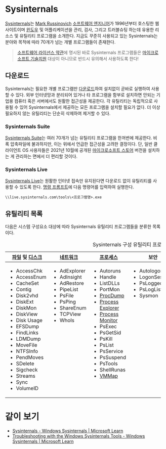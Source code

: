 # Sysinternals
[Sysinternals](https://aka.ms/sysinternals)는 [Mark Russinovich](https://ko.wikipedia.org/wiki/마크_러시노비치) [소프트웨어 엔지니어](https://ko.wikipedia.org/wiki/소프트웨어_공학자)가 1996년부터 호스팅한 웹사이트이며 [윈도우](Windows.md) 및 어플리케이션을 관리, 검사, 그리고 트러블슈팅 하는데 유용한 리소스 및 유틸리티 프로그램을 소개한다. 지금도 꾸준히 사용되고 있는 Sysinternals는 분야와 목적에 따라 70개가 넘는 개별 프로그램들이 존재한다.

> [소프트웨어 라이선스 약관](https://learn.microsoft.com/en-us/sysinternals/license-terms)에 명시된 바로 Sysinternals 프로그램들은 [마이크로소프트 기술지원](https://support.microsoft.com/) 대상이 아니므로 반드시 유의해서 사용하도록 한다!

## 다운로드
Sysinternals는 필요한 개별 프로그램만 [다운로드](https://learn.microsoft.com/en-us/sysinternals/downloads/)하여 설치없이 곧바로 실행하여 사용할 수 있다. 외부 인터넷망과 분리되어 있거나 타 프로그램을 함부로 설치하면 안되는 기업용 컴퓨터 혹은 서버에서도 원활한 접근성을 제공한다. 각 유틸리티는 독립적으로 사용될 수 있어 Sysinternals에서 제공하는 모든 프로그램을 설치할 필요가 없다. 더 이상 필요하지 않는 유틸리티는 단순히 삭제하여 제거할 수 있다.

### Sysinternals Suite
[Sysinternals Suite](https://learn.microsoft.com/en-us/sysinternals/downloads/sysinternals-suite)는 여러 70개가 넘는 유틸리티 프로그램을 한꺼번에 제공한다. 비록 압축파일에 불과하지만, 이는 위에서 언급한 접근성을 고려한 결정이다. 단, 일반 클라이언트 OS 사용자들은 2021년 10월에 공개된 [마이크로소프트 스토어](https://apps.microsoft.com/store/detail/sysinternals-suite/9P7KNL5RWT25) 버전을 설치하는 게 관리하는 면에서 더 편리할 것이다.

### Sysinternals Live
[Sysinternals Live](https://live.sysinternals.com/)는 원활한 인터넷 접속만 유지된다면 다운로드 없이 유틸리티를 사용할 수 있도록 한다. [명령 프롬프트](https://ko.wikipedia.org/wiki/Cmd.exe)에 다음 명령어를 입력하여 실행한다.

```terminal
\\live.sysinternals.com\tools\<프로그램명>.exe
```

## 유틸리티 목록
다음은 시스템 구성요소 대상에 따라 Sysinternals 유틸리티 프로그램들을 분류한 목록이다.

<table style="table-layout: fixed; width: 100%; margin-left: auto; margin-right: auto;"><caption style="caption-side: top;">Sysinternals 구성 유틸리티 프로그램</caption><thead><tr><th style="text-align: center;"><a href="FileSystem.md">파일</a> 및 <a href="Storage.md">디스크</a></th><th style="text-align: center;"><a href="Network.md">네트워크</a></th><th style="text-align: center;"><a href="Process.md">프로세스</a></th><th style="text-align: center;">보안</th><th style="text-align: center;">시스템 정보</th><th style="text-align: center;">기타</th></tr></thead><tbody><tr style="vertical-align: top; overflow-wrap: break-word;"><td><ul><li>AccessChk</li><li>AccessEnum</li><li>CacheSet</li><li>Contig</li><li>Disk2vhd</li><li>DiskExt</li><li>DiskMon</li><li>DiskView</li><li>Disk Usage</li><li>EFSDump</li><li>FindLinks</li><li>LDMDump</li><li>MoveFile</li><li>NTFSInfo</li><li>PendMoves</li><li>SDelete</li><li>Sigcheck</li><li>Streams</li><li>Sync</li><li>VolumeID</li></ul></td><td><ul><li>AdExplorer</li><li>AdInsight</li><li>AdRestore</li><li>PipeList</li><li>PsFile</li><li>PsPing</li><li>ShareEnum</li><li>TCPView</li><li>WhoIs</li></ul></td><td><ul><li>Autoruns</li><li>Handle</li><li>ListDLLs</li><li>PortMon</li><li><a href="ProcDump.md">ProcDump</a></li><li><a href="Procexp.md">Process Explorer</a></li><li><a href="Procmon.md">Process Monitor</a></li><li>PsExec</li><li>PsGetSid</li><li>PsKill</li><li>PsList</li><li>PsService</li><li>PsSuspend</li><li>PsTools</li><li>ShellRunas</li><li><a href="VMMap.md">VMMap</a></li></ul></td><td><ul><li>Autologon</li><li>LogonSessions</li><li>PsLoggedOn</li><li>PsLogList</li><li>Sysmon</li></ul></td><td><ul><li>ClockRes</li><li>Coreinfo</li><li><a href="LiveKD.md">LiveKD</a></li><li>LoadOrder</li><li>PsInfo</li><li><a href="RAMMap.md">RAMMap</a></li><li>WinObj</li></ul></td><td><ul><li>BgInfo</li><li>BlueScreen</li><li>CpuStres</li><li>Ctrl2Cap</li><li>DebugView</li><li>Desktops</li><li><a href="Hex2dec.md">Hex2dec</a></li><li>Junction</li><li><a href="NotMyFault.md">NotMyFault</a></li><li>PsPasswd</li><li>PsShutdown</li><li>RDCMan</li><li>RegDelNull</li><li>RegHide</li><li>RegJump</li><li>Registry Usage</li><li>Strings</li><li>Testlimit</li><li>ZoomIt</li></ul></td></tr></tbody></table>

# 같이 보기
* [Sysinternals - Windows Sysinternals | Microsoft Learn](https://learn.microsoft.com/en-us/sysinternals/)
* [Troubleshooting with the Windows Sysinternals Tools - Windows Sysinternals | Microsoft Learn](https://learn.microsoft.com/en-us/sysinternals/resources/troubleshooting-book)
